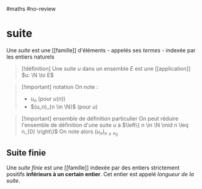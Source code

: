 #maths #no-review 
# suite
Une _suite_ est une [[famille]] d'éléments - appelés ses _termes_ - indexée par les entiers naturels

> [!définition]
> Une suite $u$ dans un ensemble $E$ est une [[application]] $u: \N \to E$

> [!important] notation
> On note :
>  - $u_{n}$ (pour $u(n)$)
>  - $(u_n)_{n \in \N}$ (pour $u$)

> [!important] ensemble de définition particulier
> On peut réduire l'ensemble de définition d'une suite $u$ à $\left\{ n \in \N \mid n \leq n_{0} \right\}$
> On note alors $(u_{n})_{n \leq n_{0}}$

## Suite finie
Une _suite finie_ est une [[famille]] indexée par des entiers strictement positifs **inférieurs à un certain entier**. Cet entier est appelé _longueur de la suite_.
